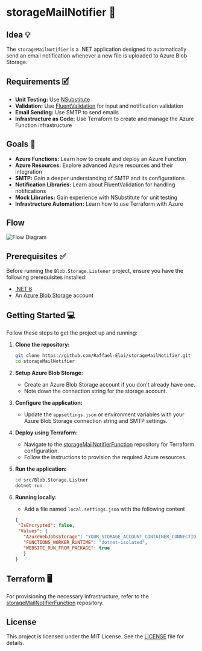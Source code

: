 # storageMailNotifier 🚀

## Idea 💡
The `storageMailNotifier` is a .NET application designed to automatically send an email notification whenever a new file is uploaded to Azure Blob Storage.

## Requirements 🗹
- **Unit Testing:** Use [NSubstitute](https://nsubstitute.github.io/)
- **Validation:** Use [FluentValidation](https://fluentvalidation.net/) for input and notification validation
- **Email Sending:** Use SMTP to send emails
- **Infrastructure as Code:** Use Terraform to create and manage the Azure Function infrastructure

## Goals 🎯
- **Azure Functions:** Learn how to create and deploy an Azure Function
- **Azure Resources:** Explore advanced Azure resources and their integration
- **SMTP:** Gain a deeper understanding of SMTP and its configurations
- **Notification Libraries:** Learn about FluentValidation for handling notifications
- **Mock Libraries:** Gain experience with NSubstitute for unit testing
- **Infrastructure Automation:** Learn how to use Terraform with Azure

## Flow 
![Flow Diagram](https://github.com/Raffael-Eloi/storageMailNotifier/assets/51720161/defd422a-45d5-43af-8a99-258ac456ffcd)

## Prerequisites ✅

Before running the `Blob.Storage.Listener` project, ensure you have the following prerequisites installed:

- [.NET 6](https://dotnet.microsoft.com/download/dotnet/6.0)
- An [Azure Blob Storage](https://azure.microsoft.com/en-us/services/storage/blobs/) account

## Getting Started 💻

Follow these steps to get the project up and running:

1. **Clone the repository:**
   ```bash
   git clone https://github.com/Raffael-Eloi/storageMailNotifier.git
   cd storageMailNotifier
   ```

2. **Setup Azure Blob Storage:**
   - Create an Azure Blob Storage account if you don't already have one.
   - Note down the connection string for the storage account.

3. **Configure the application:**
   - Update the `appsettings.json` or environment variables with your Azure Blob Storage connection string and SMTP settings.

4. **Deploy using Terraform:**
   - Navigate to the [storageMailNotifierFunction](https://github.com/Raffael-Eloi/storageMailNotifierFunction) repository for Terraform configuration.
   - Follow the instructions to provision the required Azure resources.

5. **Run the application:**
   ```bash
   cd src/Blob.Storage.Listner
   dotnet run
   ```

6. **Running locally:**
   - Add a file named `local.settings.json` with the following content
   ```json
   {
    "IsEncrypted": false,
    "Values": {
      "AzureWebJobsStorage": "YOUR_STORAGE_ACCOUNT_CONTAINER_CONNECTION_STRING",
      "FUNCTIONS_WORKER_RUNTIME": "dotnet-isolated",
      "WEBSITE_RUN_FROM_PACKAGE": true
      }
   }
   ```

## Terraform 🖥️
For provisioning the necessary infrastructure, refer to the [storageMailNotifierFunction](https://github.com/Raffael-Eloi/storageMailNotifierFunction) repository.

## License 

This project is licensed under the MIT License. See the [LICENSE](LICENSE) file for details.
